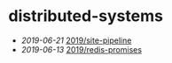 # distributed-systems
- *2019-06-21* [2019/site-pipeline](/2019/site-pipeline)
- *2019-06-13* [2019/redis-promises](/2019/redis-promises)
